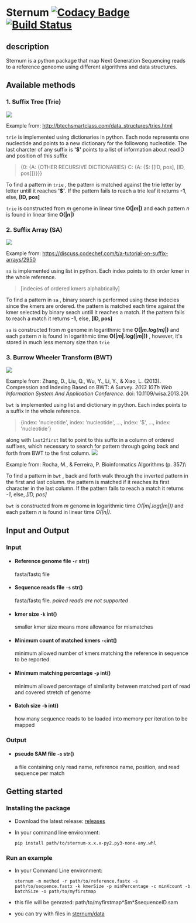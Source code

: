 # Sternum [![Codacy Badge](https://app.codacy.com/project/badge/Grade/b568df08e6f44544b4e0aac5f9398513)](https://www.codacy.com/gh/anazhmetdin/Sternum/dashboard?utm_source=github.com&utm_medium=referral&utm_content=anazhmetdin/Sternum&utm_campaign=Badge_Grade)[![Build Status](https://travis-ci.org/anazhmetdin/Sternum.svg?branch=master)](https://travis-ci.org/github/anazhmetdin/Sternum)

## description

Sternum is a python package that map Next Generation Sequencing reads to a reference geneome using different algorithms and data structures.

## Available methods

### 1. Suffix Tree (Trie)

![](https://imgur.com/kkHmEla.png)

Example from: http://btechsmartclass.com/data_structures/tries.html

`trie` is implemented using dictionaries in python. Each node represents one nucleotide and points to a new dictionary for the followong nucleotide. The last charcter of any suffix is **'$'** points to a list of information about readID and position of this suffix

> {0: {A: {OTHER RECURSIVE DICTIONARIES} C: {A: {$: \[\[ID, pos\], \[ID, pos\]\]}}}}

To find a pattern in `trie` , the pattern is matched against the trie letter by letter untill it reaches **'$'**. If the pattern fails to reach a trie leaf it returns **-1**, else, **[ID, pos]**

`trie` is constructed from _m_ genome in linear time **O(|_m_|)** and each pattern _n_ is found in linear time **O(|_n_|)**

### 2. Suffix Array (SA)

![](https://imgur.com/pYDBPu5.png)

Example from: https://discuss.codechef.com/t/a-tutorial-on-suffix-arrays/2950

`sa` is implemented using list in python. Each index points to ith order kmer in the whole reference.

> \[indecies of ordered kmers alphabtically\]

To find a pattern in `sa` , binary search is performed using these indecies since the kmers are ordered. the pattern is matched each time against the kmer selected by binary seach untill it reaches a match. If the pattern fails to reach a match it returns **-1**, else, **[ID, pos]**

`sa` is constructed from _m_ genome in logarithmic time **O(|_m.log(m)_|)** and each pattern _n_ is found in logarithmic time **O(|_m_|.log(|_m_|))** , however, it's stored in much less memory size than `trie`

### 3. Burrow Wheeler Transform (BWT)

![](https://imgur.com/ISi1vjt.png)

Example from: Zhang, D., Liu, Q., Wu, Y., Li, Y., & Xiao, L. (2013). Compression and Indexing Based on BWT: A Survey. _2013 10Th Web Information System And Application Conference_. doi: 10.1109/wisa.2013.20\

`bwt` is implemented using list and dictionary in python. Each index points to a suffix in the whole reference.

> {index: 'nucleotide', index: 'nucleotide', ..., index: '$', ..., index: 'nucleotide'}

along with `last2first` list to point to this suffix in a column of ordered suffixes, which necessary to search for pattern through going back and forth from BWT to the first column.
![](https://i.imgur.com/P1SnN3e.png)

Example from: Rocha, M., & Ferreira, P. Bioinformatics Algorithms (p. 357)\

To find a pattern in `bwt` , back and forth walk through the inverted pattern in the first and last column. the pattern is matched if it reaches its first character in the last column. If the pattern fails to reach a match it returns _-1_, else, _\[ID, pos\]_

`bwt` is constructed from _m_ genome in logarithmic time _O(|*m*|.log(|*m*|))_ and each pattern _n_ is found in linear time _O(|*n*|)_.

## Input and Output

### Input

- #### Reference genome file `-r` str()
  fasta/fastq file
- #### Sequence reads file `-s` str()
  fasta/fastq file. _paired reads are not supported_
- #### kmer size `-k` int()
  smaller kmer size means more allowance for mismatches
- #### Minimum count of matched kmers `-c`int()
  minimum allowed number of kmers matching the reference in sequence to be reported.
- #### Minimum matching percentage `-p` int()
  minimum allowed percentage of similarity between matched part of read and covered stretch of genome
- #### Batch size `-b` int()
  how many sequence reads to be loaded into memory per iteration to be mapped

### Output

- #### pseudo SAM file `-o` str()
  a file containing only read name, reference name, position, and read sequence per match

## Getting started

### Installing the package

- Download the latest release: [releases](https://github.com/anazhmetdin/Sternum/releases)
- In your command line environment:

      pip install path/to/sternum-x.x.x-py2.py3-none-any.whl

### Run an example

- In your Command Line environment:

      sternum -m method -r path/to/reference.fastx -s path/to/sequence.fastx -k kmerSize -p minPercentage -c minKcount -b batchSize -o path/to/myfirstmap

- this file will be genrated:
  path/to/myfirstmap*\$m*\$sequenceID.sam
- you can try with files in [sternum/data](https://github.com/anazhmetdin/Sternum/tree/master/data)

